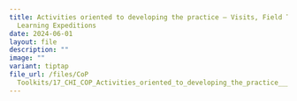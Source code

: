 ```yaml
---
title: Activities oriented to developing the practice – Visits, Field Trips and
  Learning Expeditions
date: 2024-06-01
layout: file
description: ""
image: ""
variant: tiptap
file_url: /files/CoP
  Toolkits/17_CHI_COP_Activities_oriented_to_developing_the_practice___Visits__Field_Trips_and_Learning_Expeditions.pdf
---
```

